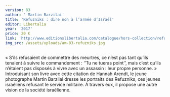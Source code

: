 ```yaml
---
version: 83
author: ' Martin Barzilai'
title: 'Refuzniks : dire non à l’armée d’Israël'
editor: Libertalia
year: '2017'
price: 20 €
link: 'http://www.editionslibertalia.com/catalogue/hors-collection/refuzniks'
img_src: /assets/uploads/am-83-refuzniks.jpg
---
```

« S’ils refusaient de commettre des meurtres, ce n’est pas tant qu’ils
 tenaient à suivre le commandement : ‘’Tu ne tueras point’’, mais c’est
 qu’ils n’étaient pas disposés à vivre avec un assassin : leur propre personne.
 » Introduisant son livre avec cette citation de Hannah Arendt,
 le jeune photographe Martin Barzilai dresse les portraits des Refuzniks,
 ces jeunes israéliens refusant le service militaire. À travers eux, il propose
 une autre vision de la société israélienne.
